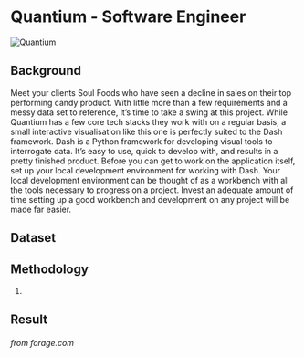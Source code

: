 # Quantium - Software Engineer
![Quantium](https://www.thefastmode.com/media/k2/items/src/2f4ef0deb525622fe67021ccc13da69d.jpg?t=20211117_003022)

## Background
Meet your clients Soul Foods who have seen a decline in sales on their top performing candy product. With little more than a few requirements and a messy data set to reference, it’s time to take a swing at this project. While Quantium has a few core tech stacks they work with on a regular basis, a small interactive visualisation like this one is perfectly suited to the Dash framework. Dash is a Python framework for developing visual tools to interrogate data. It’s easy to use, quick to develop with, and results in a pretty finished product. Before you can get to work on the application itself, set up your local development environment for working with Dash. Your local development environment can be thought of as a workbench with all the tools necessary to progress on a project. Invest an adequate amount of time setting up a good workbench and development on any project will be made far easier.
## Dataset


## Methodology
1. 

## Result

###### from forage.com
